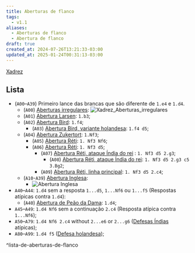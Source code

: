 ```yaml
---
title: Aberturas de flanco
tags:
  - v1.1
aliases:
  - Aberturas de flanco
  - Abertura de flanco
draft: true
created_at: 2024-07-26T13:21:33-03:00
updated_at: 2025-01-24T00:31:13-03:00
---
```


[Xadrez](content/atomos/2024/08/06/Xadrez.md)
## Lista
-  (`A00`–`A39`) Primeiro lance das brancas que são diferente de `1.e4` e `1.d4`.
	-  (`A00`) [Aberturas irregulares](content/atomos/2024/07/26/Xadrez_Aberturas_irregulares.md): ![Xadrez_Aberturas_irregulares](content/atomos/2024/07/26/Xadrez_Aberturas_irregulares.md#^lista-de-aberturas-irregulares)
	-  (`A01`) [Abertura Larsen](content/atomos/2024/07/12/Xadrez_Abertura_Larsen.md): `1.b3`;
	-  (`A02`) [Abertura Bird](content/atomos/2024/07/26/Xadrez_Abertura_Bird.md): `1.f4`;
		-  (`A03`) [Abertura Bird, variante holandesa](content/atomos/2024/07/26/Xadrez_Abertura_Bird.md#variante%20Holandesa): `1.f4 d5`;
	-  (`A04`) [Abertura Zukertort](content/atomos/2024/07/26/Xadrez_Abertura_Reti.md): `1.Nf3`;
		-  (`A05`) [Abertura Réti](content/atomos/2024/07/26/Xadrez_Abertura_Reti.md): `1. Nf3 Nf6`;
		-  (`A06`) [Abertura Réti](content/atomos/2024/07/26/Xadrez_Abertura_Reti.md): `1. Nf3 d5`;
			-  (`A07`) [Abertura Réti, ataque Índia do rei](content/atomos/2024/07/26/Xadrez_Abertura_Reti.md) : `1. Nf3 d5 2.g3`;
				-  (`A08`) [Abertura Réti, ataque Índia do rei](content/atomos/2024/07/26/Xadrez_Abertura_Reti.md): `1. Nf3 d5 2.g3 c5 3.Bg2`;
			-  (`A09`) [Abertura Réti, linha principal](content/atomos/2024/07/26/Xadrez_Abertura_Reti.md): `1. Nf3 d5 2.c4`;
	-  (`A10`-`A39`) [Abertura Inglesa](content/atomos/2024/07/26/Xadrez_Abertura_Inglesa.md):
		-  ![Abertura Inglesa](content/atomos/2024/07/26/Xadrez_Abertura_Inglesa.md#^lista-de-linhas-documentados-da-abertura-inglesa)
- `A40`–`A44`: `1.d4` sem a resposta `1...d5`, `1...Nf6` ou `1...f5` (Respostas atípicas contra `1.d4`):
	-  (`A40`) [Abertura de Peão da Dama](content/atomos/2024/07/26/Xadrez_Abertura_de_Peao_da_Dama.md): `1.d4`;
- `A45`–`A49`: `1.d4 Nf6` sem a continuação `2.c4` (Resposta atípica contra `1...Nf6`);
- `A50`–`A79`: `1.d4 Nf6 2.c4` without `2...e6` or `2...g6` ([Defesas Índias](content/atomos/2024/07/07/Xadrez_Defesas_indias.md) atípicas);
- `A80`–`A99`: `1.d4 f5` ([Defesa holandesa](content/atomos/2024/07/12/Xadrez_Defesa_holandesa.md));

^lista-de-aberturas-de-flanco